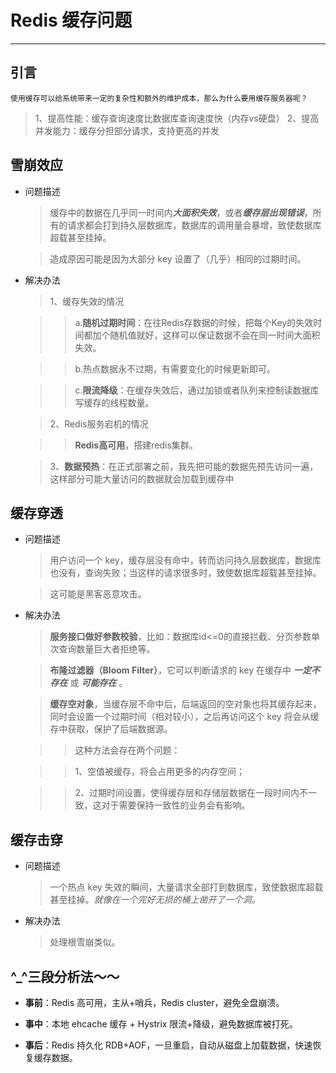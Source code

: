 # Redis 缓存问题

-----

## 引言

```
使用缓存可以给系统带来一定的复杂性和额外的维护成本，那么为什么要用缓存服务器呢？
```

>1、提高性能：缓存查询速度比数据库查询速度快（内存vs硬盘）
>2、提高并发能力：缓存分担部分请求，支持更高的并发


## 雪崩效应

- 问题描述

	>缓存中的数据在几乎同一时间内***大面积失效***，或者***缓存层出现错误***，所有的请求都会打到持久层数据库，数据库的调用量会暴增，致使数据库超载甚至挂掉。
	
	>造成原因可能是因为大部分 key 设置了（几乎）相同的过期时间。
	
- 解决办法
	
	>1、缓存失效的情况
	
	>>a.**随机过期时间**：在往Redis存数据的时候，把每个Key的失效时间都加个随机值就好，这样可以保证数据不会在同一时间大面积失效。
	
	>>b.热点数据永不过期，有需要变化的时候更新即可。
	
	>>c.**限流降级**：在缓存失效后，通过加锁或者队列来控制读数据库写缓存的线程数量。
	
	>2、Redis服务宕机的情况
	
	>>**Redis高可用**，搭建redis集群。
	
	>3、**数据预热**：在正式部署之前，我先把可能的数据先预先访问一遍，这样部分可能大量访问的数据就会加载到缓存中
	

## 缓存穿透 
- 问题描述

	>用户访问一个 key，缓存层没有命中，转而访问持久层数据库，数据库也没有，查询失败；当这样的请求很多时，致使数据库超载甚至挂掉。
	
	>这可能是黑客恶意攻击。
	
- 解决办法

	>**服务接口做好参数校验**，比如：数据库id<=0的直接拦截、分页参数单次查询数量巨大者拒绝等。
	
	>**布隆过滤器（Bloom Filter）**，它可以判断请求的 key 在缓存中 ***一定不存在*** 或 ***可能存在*** 。
	
	>**缓存空对象**，当缓存层不命中后，后端返回的空对象也将其缓存起来，同时会设置一个过期时间（相对较小），之后再访问这个 key 将会从缓存中获取，保护了后端数据源。
	
	>>这种方法会存在两个问题：
	
	>>1、空值被缓存，将会占用更多的内存空间；
	
	>>2、过期时间设置，使得缓存层和存储层数据在一段时间内不一致，这对于需要保持一致性的业务会有影响。


## 缓存击穿

- 问题描述

	>一个热点 key 失效的瞬间，大量请求全部打到数据库，致使数据库超载甚至挂掉。*就像在一个完好无损的桶上凿开了一个洞。*
	
- 解决办法

	>处理根雪崩类似。
	
	
## ^_^三段分析法～～

- **事前**：Redis 高可用，主从+哨兵，Redis cluster，避免全盘崩溃。

- **事中**：本地 ehcache 缓存 + Hystrix 限流+降级，避免数据库被打死。

- **事后**：Redis 持久化 RDB+AOF，一旦重启，自动从磁盘上加载数据，快速恢复缓存数据。